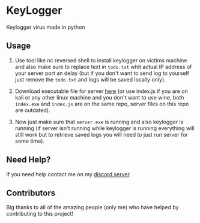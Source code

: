 # KeyLogger

Keylogger virus made in python

## Usage

1. Use tool like nc reversed shell to install keylogger on victims machine and also make sure to replace text in `todo.txt` whit actual IP address of your server port an delay (but if you don't want to send log to yourself just remove the `todo.txt` and logs will be saved locally only).

2. Download executable file for server [here](https://github.com/Josakko/HttpServer) (or use index.js if you are on kali or any other linux machine and you don't want to use wine, both `index.exe` and `index.js` are on the same repo, server files on this repo are outdated).

3. Now just make sure that `server.exe` is running and also keylogger is running (if server isn't running while keylogger is running everything will still work but to retrieve saved logs you will need to just run server for some time).

## Need Help?

If you need help contact me on my [discord server](https://discord.gg/xgET5epJE6).

## Contributors

Big thanks to all of the amazing people (only me) who have helped by contributing to this project!
